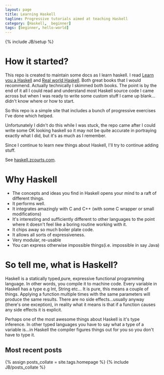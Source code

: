 ```yaml
---
layout: page
title: Learning Haskell
tagline: Progressive tutorials aimed at teaching Haskell
category: [Haskell,  beginner]
tags: [beginner, hello-world]
---
```

{% include JB/setup %}

How it started?
===============

This repo is created to maintain some docs as I learn haskell. 
I read [Learn you a Haskell](http://learnyouahaskell.com/chapters) and [Real world Haskell](http://book.realworldhaskell.org/read/). Both great books that I would recommend.
Actually technically I skimmed both books. The point is by the end of it all I could read and understand most Haskell source code I came across but when I was ready to write some custom stuff I came up blank... didn't know where or how to start.

So this repo is a simple site that includes a bunch of progressive exercises I've done which helped.

Unfortunately I didn't do this while I was stuck, the repo came after I could write some OK looking haskell so it may not be quite accurate in portraying exactly what I did, but it's as much as I remember.

Since I continue to learn new things about Haskell, I'll try to continue adding stuff.

See [haskell.zcourts.com](http://haskell.zcourts.com).

Why Haskell
===========

* The concepts and ideas you find in Haskell opens your mind to a raft of different things. 
* It performs well.
* It integrates amazingly with C and C++ (with some C wrapper or small modifications)
* It's interesting and sufficiently different to other languages to the point where it doesn't feel like a boring routine working with it.
* It chips away so much boiler plate code.
* It allows all sorts of expressiveness.
* Very modular, re-usable
* You can express otherwise impossible things(i.e. impossible in say Java)

So tell me, what is Haskell?
============================

Haskell is a statically typed,pure, expressive functional programming language.
In other words, you compile it to machine code. Every variable in Haskell has a type e.g Int, String etc...
It is pure, this means a couple of things. Applying a function multiple times with the same parameters will produce the same results. There are no side effects...usually anyway (there's one exception), in reality what it means is that if a function causes any side effects it is explicit.

Perhaps one of the most awesome things about Haskell is it's type inference. In other typed languages you have to say what a type of a variable is...in Haskell the compiler figures things out for you so you don't have to type it.


## Most recent posts



{% assign posts_collate = site.tags.homepage %}
{% include JB/posts_collate %}
